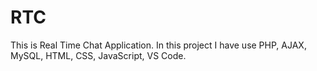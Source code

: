 # RTC
This is Real Time Chat Application. In this project I have use PHP, AJAX, MySQL, HTML, CSS, JavaScript, VS Code.
